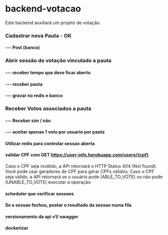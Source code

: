 # backend-votacao

Este backend auxiliará um projeto de votação.



### Cadastrar nova Pauta - OK
#### --- Post (banco)

### Abrir sessão de votação vinculado a pauta
#### --- receber tempo que deve ficar aberto
#### --- receber pauta
#### --- gravar no redis e banco

### Receber Votos associados a pauta
#### --- Receber sim / não
#### --- aceitar apenas 1 voto por usuario por pauta

#### Utilizar redis para controlar sessao aberta
#### validar CPF com GET https://user-info.herokuapp.com/users/{cpf}
Caso o CPF seja inválido, a API retornará o HTTP Status 404 (Not found). Você pode
usar geradores de CPF para gerar CPFs válidos;
Caso o CPF seja válido, a API retornará se o usuário pode (ABLE_TO_VOTE) ou não
pode (UNABLE_TO_VOTE) executar a operação


#### scheduler que verificar sessoes
#### Se a sessao fechou, postar o resultado da sessao numa fila

#### versionamento da api v1/ swagger

#### dockerizar